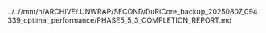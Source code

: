 ../..//mnt/h/ARCHIVE/.UNWRAP/SECOND/DuRiCore_backup_20250807_094339_optimal_performance/PHASE5_5_3_COMPLETION_REPORT.md